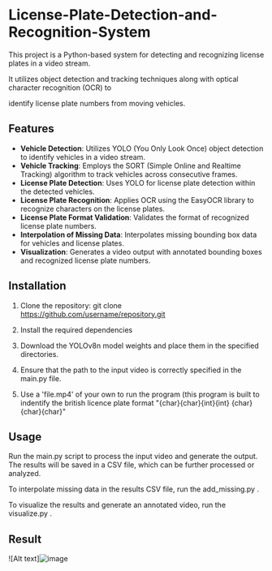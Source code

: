 # License-Plate-Detection-and-Recognition-System
This project is a Python-based system for detecting and recognizing license plates in a video stream.

It utilizes object detection and tracking techniques along with optical character recognition (OCR) to

identify license plate numbers from moving vehicles.
## Features
- __Vehicle Detection__: Utilizes YOLO (You Only Look Once) object detection to identify vehicles in a video stream.
- __Vehicle Tracking__: Employs the SORT (Simple Online and Realtime Tracking) algorithm to track vehicles across consecutive frames.
- __License Plate Detection__: Uses YOLO for license plate detection within the detected vehicles.
- __License Plate Recognition__: Applies OCR using the EasyOCR library to recognize characters on the license plates.
- __License Plate Format Validation__: Validates the format of recognized license plate numbers.
- __Interpolation of Missing Data__: Interpolates missing bounding box data for vehicles and license plates.
- __Visualization__: Generates a video output with annotated bounding boxes and recognized license plate numbers.

## Installation
1. Clone the repository: git clone https://github.com/username/repository.git

2. Install the required dependencies

3. Download the YOLOv8n model weights and place them in the specified directories.

4. Ensure that the path to the input video is correctly specified in the main.py file.

5. Use a 'file.mp4' of your own to run the program (this program is built to indentify the british licence plate format "{char}{char}{int}{int} {char}{char}{char}" 

## Usage
Run the main.py script to process the input video and generate the output. The results will be saved in a CSV file, which can be further processed or analyzed.

To interpolate missing data in the results CSV file, run the add_missing.py .

To visualize the results and generate an annotated video, run the visualize.py .

## Result
![Alt text]![image](https://github.com/GilShtein/License-Plate-Detection-and-Recognition-System/assets/110115156/ccd3225f-7b93-4c32-9025-178a3014afff)


